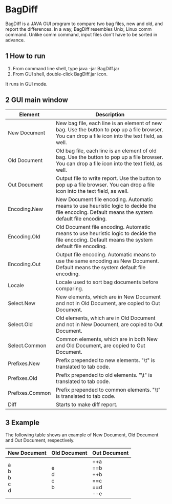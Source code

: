 # BagDiff
BagDiff is a JAVA GUI program to compare two bag files, new and old, and report the differences. In a way, BagDiff resembles Unix, Linux comm command.  Unlike comm command, input files don't have to be sorted in advance.
## 1 How to run
1. From command line shell, type java -jar BagDiff.jar
2. From GUI shell, double-click BagDiff.jar icon.

It runs in GUI mode.

## 2 GUI main window
 Element  | Description
----------|-------------
New Document   | New bag file, each line is an element of new bag.  Use the button to pop up a file browser.  You can drop a file icon into the text field, as well.
Old Document   | Old bag file, each line is an element of old bag.  Use the button to pop up a file browser.  You can drop a file icon into the text field, as well.
Out Document  | Output file to write report.  Use the button to pop up a file browser.  You can drop a file icon into the text field, as well.
Encoding.New  | New Document file encoding. Automatic means to use heuristic logic to decide the file encoding. Default means the system default file encoding.
Encoding.Old  | Old Document file encoding. Automatic means to use heuristic logic to decide the file encoding. Default means the system default file encoding.
Encoding.Out | Output file encoding. Automatic means to use the same encoding as New Document. Default means the system default file encoding.
Locale   | Locale used to sort bag documents before comparing.
Select.New | New elements, which are in New Document and not in Old Document, are copied to Out Document.
Select.Old | Old elements, which are in Old Document and not in New Document, are copied to Out Document.
Select.Common | Common elements, which are in both New and Old Document, are copied to Out Document.
Prefixes.New | Prefix prepended to new elements. "\t" is translated to tab code.
Prefixes.Old | Prefix prepended to old elements. "\t" is translated to tab code.
Prefixes.Common | Prefix prepended to common elements. "\t" is translated to tab code.
Diff | Starts to make diff report.

## 3 Example

The following table shows an example of New Document, Old Document and Out Document, respectively.

New Document  | Old Document | Out Document
--------------|--------------|---------------
 a<br>b<br>b<br>c<br>d | e<br>d<br>c<br>b |\++a<br>\==b<br>\++b<br>\==c<br>\==d<br>\--e


